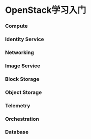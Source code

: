 # OpenStack学习入门

### Compute
### Identity Service
### Networking
### Image Service
### Block Storage
### Object Storage
### Telemetry
### Orchestration 
### Database